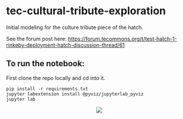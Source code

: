 # tec-cultural-tribute-exploration
Initial modeling for the culture tribute piece of the hatch.

See the forum post here: https://forum.tecommons.org/t/test-hatch-1-rinkeby-deployment-hatch-discussion-thread/61

## To run the notebook:
First clone the repo locally and cd into it.  
```
pip install -r requirements.txt
jupyter labextension install @pyviz/jupyterlab_pyviz
jupyter lab
```

<div align="center">
  <img src="https://raw.githubusercontent.com/TECommons/tec-cultural-tribute-exploration/master/Screenshot%20from%202020-11-13%2015-41-56.png"/>
</div>

